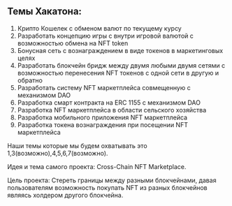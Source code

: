 ## Темы Хакатона:
1. Крипто Кошелек с обменом валют по текущему курсу
2. Разработать концепцию игры с внутри игровой валютой с возможностью обмена на NFT token
3. Бонусная сеть с вознаграждением в виде токенов в маркетинговых целях
4. Разработать блокчейн бридж между двумя любыми двумя сетями с возможностью перенесения NFT токенов с одной сети в другую и обратно
5. Разработать систему NFT маркетплейса  совмещенную с   механизмом  DAO
6. Разработка смарт контракта на ERC 1155 c  механизмом DAO
7. Разработка NFT маркетплейса в области сельского хозяйства
8. Разработка мобильного приложения NFT маркетплейса
9. Разработка токена вознаграждения при посещении NFT маркетплейса

Наши темы которые мы будем охватывать это 1,3(возможно),4,5,6,7(возможно).

Идея и тема самого проекта:
Cross-Chain NFT Marketplace.

Цель проекта:
Стереть границы между разными блокчейнами, давая пользователям возможность покупать NFT из разных блокчейнов являясь холдером другого блокчейна.
